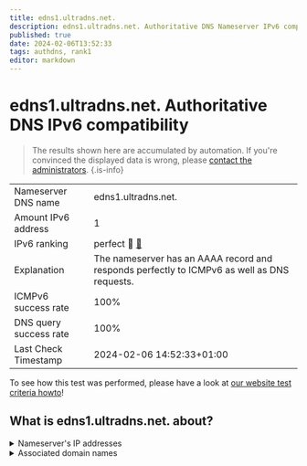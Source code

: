 ```yaml
---
title: edns1.ultradns.net.
description: edns1.ultradns.net. Authoritative DNS Nameserver IPv6 compatibility
published: true
date: 2024-02-06T13:52:33
tags: authdns, rank1
editor: markdown
---
```


# edns1.ultradns.net. Authoritative DNS IPv6 compatibility

> The results shown here are accumulated by automation. If you're convinced the displayed data is wrong, please [contact the administrators](/howto/chat). 
{.is-info}




|   |   |
| - | - |
| Nameserver DNS name | edns1.ultradns.net.
| Amount IPv6 address | 1
| IPv6 ranking | perfect :1st_place_medal: [🔗](/howto/ranking) |
| Explanation | The nameserver has an AAAA record and responds perfectly to ICMPv6 as well as DNS requests. |
| ICMPv6 success rate | 100%|
| DNS query success rate | 100% |
| Last Check Timestamp | 2024-02-06 14:52:33+01:00 |

To see how this test was performed, please have a look at [our website test criteria howto](/howto/testcriteria/authdns)!


## What is edns1.ultradns.net. about?




<details>
<summary>Nameserver's IP addresses</summary>

2610:a1:1014::201

</details>



<details>
<summary>Associated domain names</summary>

greenplum.org

www.wellsfargo.com

</details>
